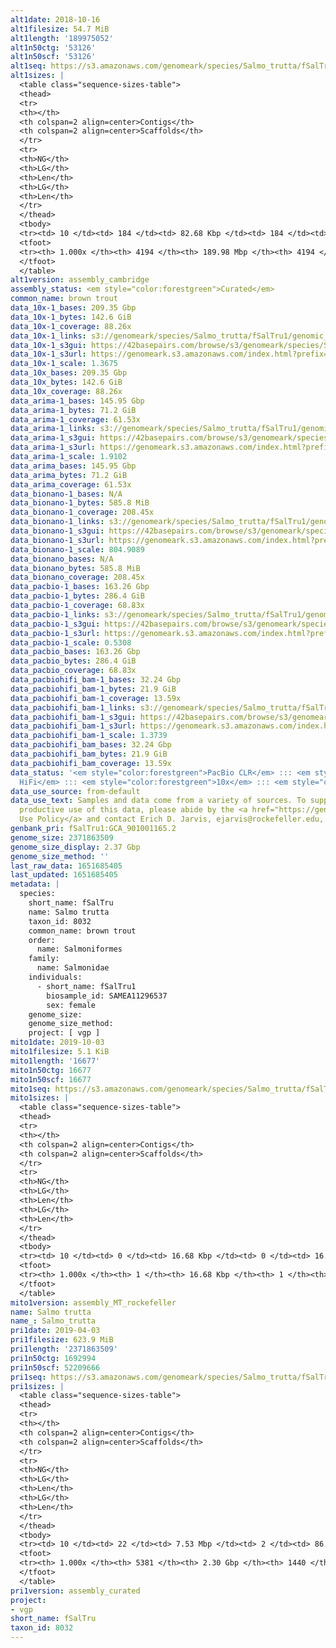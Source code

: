 ```yaml
---
alt1date: 2018-10-16
alt1filesize: 54.7 MiB
alt1length: '189975052'
alt1n50ctg: '53126'
alt1n50scf: '53126'
alt1seq: https://s3.amazonaws.com/genomeark/species/Salmo_trutta/fSalTru1/assembly_cambridge/fSalTru1.alt.asm.20181016.fasta.gz
alt1sizes: |
  <table class="sequence-sizes-table">
  <thead>
  <tr>
  <th></th>
  <th colspan=2 align=center>Contigs</th>
  <th colspan=2 align=center>Scaffolds</th>
  </tr>
  <tr>
  <th>NG</th>
  <th>LG</th>
  <th>Len</th>
  <th>LG</th>
  <th>Len</th>
  </tr>
  </thead>
  <tbody>
  <tr><td> 10 </td><td> 184 </td><td> 82.68 Kbp </td><td> 184 </td><td> 82.68 Kbp </td></tr><tr><td> 20 </td><td> 434 </td><td> 70.31 Kbp </td><td> 434 </td><td> 70.31 Kbp </td></tr><tr><td> 30 </td><td> 720 </td><td> 63.17 Kbp </td><td> 720 </td><td> 63.17 Kbp </td></tr><tr><td> 40 </td><td> 1035 </td><td> 57.51 Kbp </td><td> 1035 </td><td> 57.51 Kbp </td></tr><tr style="background-color:#cccccc;"><td> 50 </td><td> 1379 </td><td> 53.13 Kbp </td><td> 1379 </td><td> 53.13 Kbp </td></tr><tr><td> 60 </td><td> 1751 </td><td> 48.87 Kbp </td><td> 1751 </td><td> 48.87 Kbp </td></tr><tr><td> 70 </td><td> 2161 </td><td> 43.87 Kbp </td><td> 2161 </td><td> 43.87 Kbp </td></tr><tr><td> 80 </td><td> 2624 </td><td> 37.88 Kbp </td><td> 2624 </td><td> 37.88 Kbp </td></tr><tr><td> 90 </td><td> 3183 </td><td> 29.83 Kbp </td><td> 3183 </td><td> 29.83 Kbp </td></tr><tr><td> 100 </td><td> 4193 </td><td> 164  bp </td><td> 4193 </td><td> 164  bp </td></tr></tbody>
  <tfoot>
  <tr><th> 1.000x </th><th> 4194 </th><th> 189.98 Mbp </th><th> 4194 </th><th> 189.98 Mbp </th></tr>
  </tfoot>
  </table>
alt1version: assembly_cambridge
assembly_status: <em style="color:forestgreen">Curated</em>
common_name: brown trout
data_10x-1_bases: 209.35 Gbp
data_10x-1_bytes: 142.6 GiB
data_10x-1_coverage: 88.26x
data_10x-1_links: s3://genomeark/species/Salmo_trutta/fSalTru1/genomic_data/10x/<br>
data_10x-1_s3gui: https://42basepairs.com/browse/s3/genomeark/species/Salmo_trutta/fSalTru1/genomic_data/10x/
data_10x-1_s3url: https://genomeark.s3.amazonaws.com/index.html?prefix=species/Salmo_trutta/fSalTru1/genomic_data/10x/
data_10x-1_scale: 1.3675
data_10x_bases: 209.35 Gbp
data_10x_bytes: 142.6 GiB
data_10x_coverage: 88.26x
data_arima-1_bases: 145.95 Gbp
data_arima-1_bytes: 71.2 GiB
data_arima-1_coverage: 61.53x
data_arima-1_links: s3://genomeark/species/Salmo_trutta/fSalTru1/genomic_data/arima/<br>
data_arima-1_s3gui: https://42basepairs.com/browse/s3/genomeark/species/Salmo_trutta/fSalTru1/genomic_data/arima/
data_arima-1_s3url: https://genomeark.s3.amazonaws.com/index.html?prefix=species/Salmo_trutta/fSalTru1/genomic_data/arima/
data_arima-1_scale: 1.9102
data_arima_bases: 145.95 Gbp
data_arima_bytes: 71.2 GiB
data_arima_coverage: 61.53x
data_bionano-1_bases: N/A
data_bionano-1_bytes: 585.8 MiB
data_bionano-1_coverage: 208.45x
data_bionano-1_links: s3://genomeark/species/Salmo_trutta/fSalTru1/genomic_data/bionano/<br>
data_bionano-1_s3gui: https://42basepairs.com/browse/s3/genomeark/species/Salmo_trutta/fSalTru1/genomic_data/bionano/
data_bionano-1_s3url: https://genomeark.s3.amazonaws.com/index.html?prefix=species/Salmo_trutta/fSalTru1/genomic_data/bionano/
data_bionano-1_scale: 804.9089
data_bionano_bases: N/A
data_bionano_bytes: 585.8 MiB
data_bionano_coverage: 208.45x
data_pacbio-1_bases: 163.26 Gbp
data_pacbio-1_bytes: 286.4 GiB
data_pacbio-1_coverage: 68.83x
data_pacbio-1_links: s3://genomeark/species/Salmo_trutta/fSalTru1/genomic_data/pacbio/<br>
data_pacbio-1_s3gui: https://42basepairs.com/browse/s3/genomeark/species/Salmo_trutta/fSalTru1/genomic_data/pacbio/
data_pacbio-1_s3url: https://genomeark.s3.amazonaws.com/index.html?prefix=species/Salmo_trutta/fSalTru1/genomic_data/pacbio/
data_pacbio-1_scale: 0.5308
data_pacbio_bases: 163.26 Gbp
data_pacbio_bytes: 286.4 GiB
data_pacbio_coverage: 68.83x
data_pacbiohifi_bam-1_bases: 32.24 Gbp
data_pacbiohifi_bam-1_bytes: 21.9 GiB
data_pacbiohifi_bam-1_coverage: 13.59x
data_pacbiohifi_bam-1_links: s3://genomeark/species/Salmo_trutta/fSalTru1/genomic_data/pacbio_hifi/<br>
data_pacbiohifi_bam-1_s3gui: https://42basepairs.com/browse/s3/genomeark/species/Salmo_trutta/fSalTru1/genomic_data/pacbio_hifi/
data_pacbiohifi_bam-1_s3url: https://genomeark.s3.amazonaws.com/index.html?prefix=species/Salmo_trutta/fSalTru1/genomic_data/pacbio_hifi/
data_pacbiohifi_bam-1_scale: 1.3739
data_pacbiohifi_bam_bases: 32.24 Gbp
data_pacbiohifi_bam_bytes: 21.9 GiB
data_pacbiohifi_bam_coverage: 13.59x
data_status: '<em style="color:forestgreen">PacBio CLR</em> ::: <em style="color:forestgreen">PacBio
  HiFi</em> ::: <em style="color:forestgreen">10x</em> ::: <em style="color:forestgreen">Arima</em>'
data_use_source: from-default
data_use_text: Samples and data come from a variety of sources. To support fair and
  productive use of this data, please abide by the <a href="https://genome10k.soe.ucsc.edu/data-use-policies/">Data
  Use Policy</a> and contact Erich D. Jarvis, ejarvis@rockefeller.edu, with any questions.
genbank_pri: fSalTru1:GCA_901001165.2
genome_size: 2371863509
genome_size_display: 2.37 Gbp
genome_size_method: ''
last_raw_data: 1651685405
last_updated: 1651685405
metadata: |
  species:
    short_name: fSalTru
    name: Salmo trutta
    taxon_id: 8032
    common_name: brown trout
    order:
      name: Salmoniformes
    family:
      name: Salmonidae
    individuals:
      - short_name: fSalTru1
        biosample_id: SAMEA11296537
        sex: female
    genome_size:
    genome_size_method:
    project: [ vgp ]
mito1date: 2019-10-03
mito1filesize: 5.1 KiB
mito1length: '16677'
mito1n50ctg: 16677
mito1n50scf: 16677
mito1seq: https://s3.amazonaws.com/genomeark/species/Salmo_trutta/fSalTru1/assembly_MT_rockefeller/fSalTru1.MT.20191003.fasta.gz
mito1sizes: |
  <table class="sequence-sizes-table">
  <thead>
  <tr>
  <th></th>
  <th colspan=2 align=center>Contigs</th>
  <th colspan=2 align=center>Scaffolds</th>
  </tr>
  <tr>
  <th>NG</th>
  <th>LG</th>
  <th>Len</th>
  <th>LG</th>
  <th>Len</th>
  </tr>
  </thead>
  <tbody>
  <tr><td> 10 </td><td> 0 </td><td> 16.68 Kbp </td><td> 0 </td><td> 16.68 Kbp </td></tr><tr><td> 20 </td><td> 0 </td><td> 16.68 Kbp </td><td> 0 </td><td> 16.68 Kbp </td></tr><tr><td> 30 </td><td> 0 </td><td> 16.68 Kbp </td><td> 0 </td><td> 16.68 Kbp </td></tr><tr><td> 40 </td><td> 0 </td><td> 16.68 Kbp </td><td> 0 </td><td> 16.68 Kbp </td></tr><tr style="background-color:#cccccc;"><td> 50 </td><td> 0 </td><td style="background-color:#ff8888;"> 16.68 Kbp </td><td> 0 </td><td style="background-color:#ff8888;"> 16.68 Kbp </td></tr><tr><td> 60 </td><td> 0 </td><td> 16.68 Kbp </td><td> 0 </td><td> 16.68 Kbp </td></tr><tr><td> 70 </td><td> 0 </td><td> 16.68 Kbp </td><td> 0 </td><td> 16.68 Kbp </td></tr><tr><td> 80 </td><td> 0 </td><td> 16.68 Kbp </td><td> 0 </td><td> 16.68 Kbp </td></tr><tr><td> 90 </td><td> 0 </td><td> 16.68 Kbp </td><td> 0 </td><td> 16.68 Kbp </td></tr><tr><td> 100 </td><td> 0 </td><td> 16.68 Kbp </td><td> 0 </td><td> 16.68 Kbp </td></tr></tbody>
  <tfoot>
  <tr><th> 1.000x </th><th> 1 </th><th> 16.68 Kbp </th><th> 1 </th><th> 16.68 Kbp </th></tr>
  </tfoot>
  </table>
mito1version: assembly_MT_rockefeller
name: Salmo trutta
name_: Salmo_trutta
pri1date: 2019-04-03
pri1filesize: 623.9 MiB
pri1length: '2371863509'
pri1n50ctg: 1692994
pri1n50scf: 52209666
pri1seq: https://s3.amazonaws.com/genomeark/species/Salmo_trutta/fSalTru1/assembly_curated/fSalTru1.pri.cur.20190403.fasta.gz
pri1sizes: |
  <table class="sequence-sizes-table">
  <thead>
  <tr>
  <th></th>
  <th colspan=2 align=center>Contigs</th>
  <th colspan=2 align=center>Scaffolds</th>
  </tr>
  <tr>
  <th>NG</th>
  <th>LG</th>
  <th>Len</th>
  <th>LG</th>
  <th>Len</th>
  </tr>
  </thead>
  <tbody>
  <tr><td> 10 </td><td> 22 </td><td> 7.53 Mbp </td><td> 2 </td><td> 86.25 Mbp </td></tr><tr><td> 20 </td><td> 59 </td><td> 5.36 Mbp </td><td> 5 </td><td> 74.75 Mbp </td></tr><tr><td> 30 </td><td> 112 </td><td> 3.65 Mbp </td><td> 8 </td><td> 66.90 Mbp </td></tr><tr><td> 40 </td><td> 186 </td><td> 2.66 Mbp </td><td> 12 </td><td> 59.76 Mbp </td></tr><tr style="background-color:#cccccc;"><td> 50 </td><td> 294 </td><td style="background-color:#88ff88;"> 1.69 Mbp </td><td> 17 </td><td style="background-color:#88ff88;"> 52.21 Mbp </td></tr><tr><td> 60 </td><td> 464 </td><td> 1.07 Mbp </td><td> 21 </td><td> 49.36 Mbp </td></tr><tr><td> 70 </td><td> 740 </td><td> 0.65 Mbp </td><td> 26 </td><td> 46.38 Mbp </td></tr><tr><td> 80 </td><td> 1197 </td><td> 384.60 Kbp </td><td> 31 </td><td> 44.89 Mbp </td></tr><tr><td> 90 </td><td> 2068 </td><td> 177.55 Kbp </td><td> 38 </td><td> 25.48 Mbp </td></tr><tr><td> 100 </td><td> 5380 </td><td> 1  bp </td><td> 1439 </td><td> 6.00 Kbp </td></tr></tbody>
  <tfoot>
  <tr><th> 1.000x </th><th> 5381 </th><th> 2.30 Gbp </th><th> 1440 </th><th> 2.37 Gbp </th></tr>
  </tfoot>
  </table>
pri1version: assembly_curated
project:
- vgp
short_name: fSalTru
taxon_id: 8032
---
```

